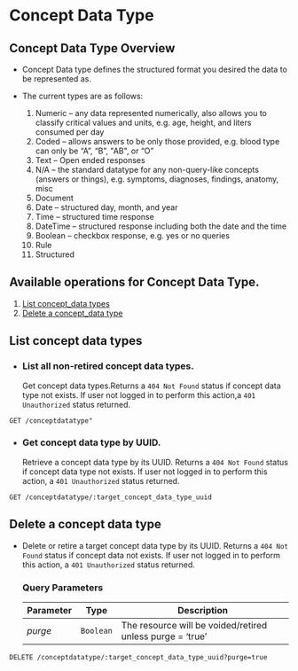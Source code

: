 # Concept Data Type

## Concept Data Type Overview

* Concept Data type defines the structured format you desired the data to be represented as.

* The current types are as follows:
    
    1. Numeric – any data represented numerically, also allows you to classify critical values and units, e.g. age, height, and liters consumed per day
    2. Coded – allows answers to be only those provided, e.g. blood type can only be “A”, “B”, "AB", or “O”
    3. Text – Open ended responses
    4. N/A – the standard datatype for any non-query-like concepts (answers or things), e.g. symptoms, diagnoses, findings, anatomy, misc
    5. Document 
    6. Date – structured day, month, and year
    7. Time – structured time response
    8. DateTime – structured response including both the date and the time
    9. Boolean – checkbox response, e.g. yes or no queries
    10. Rule 
    11. Structured 


## Available operations for Concept Data Type. 

1. [List concept_data types](#list-concept-data-types)
4. [Delete a concept_data type](#delete-a-concept_data-type)


## List concept data types

* ### List all non-retired concept data types.
    
    Get concept data types.Returns a `404 Not Found` status if concept data type not exists. 
    If user not logged in to perform this action,a `401 Unauthorized` status returned. 

```console
GET /conceptdatatype"
```
    
* ### Get concept data type by UUID.

    Retrieve a concept data type by its UUID. Returns a `404 Not Found` status if concept data type not exists. If user not logged 
    in to perform this action, a `401 Unauthorized` status returned.
    
```console
GET /conceptdatatype/:target_concept_data_type_uuid
```
    
## Delete a concept data type

* Delete or retire a target concept data type by its UUID. Returns a `404 Not Found` 
  status if concept data not exists. If user not logged in to perform this action, 
  a `401 Unauthorized` status returned.

    ### Query Parameters

    Parameter | Type | Description
    --- | --- | ---
    *purge* | `Boolean` | The resource will be voided/retired unless purge = ‘true’

```console
DELETE /conceptdatatype/:target_concept_data_type_uuid?purge=true
```
